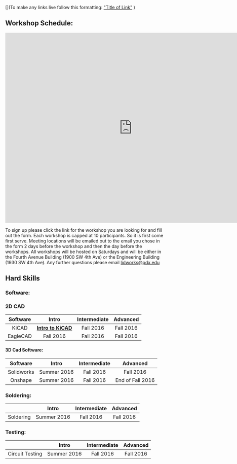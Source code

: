 [](To make any links live follow this formatting:
["Title of Link"](Link)
)
## Workshop Schedule:

<iframe src="https://calendar.google.com/calendar/embed?title=L.I.D.%20Workshops&amp;height=600&amp;wkst=1&amp;bgcolor=%23FFFFFF&amp;ctz=America%2FLos_Angeles" style="border-width:0" width="800" height="600" frameborder="0" scrolling="no" markdown="0">&nbsp;</iframe>


To sign up please click the link for the workshop you are looking for and fill out the form.  Each workshop is capped at 10 participants.  So it is first come first serve.  Meeting locations will be emailed out to the email you chose in the form 2 days before the workshop and then the day before the workshops.  All workshops will be hosted on Saturdays and will be either in the Fourth Avenue Building (1900 SW 4th Ave) or the Engineering Building (1930 SW 4th Ave).  Any further questions please email <lidworks@pdx.edu>

## Hard Skills

### Software:

### 2D CAD 



|Software |                                                         Intro                                                         | Intermediate |  Advanced  |
|:---------------:|:---------------------------------------------------------------------------------------------------------------------:|:------------:|:----------:|
|      KiCAD      | **[Intro to KiCAD](https://docs.google.com/a/pdx.edu/forms/d/1NqQocyWuhxk0pj_jTsWhFvMnmeMwicBxHlcDnYSgR-E/viewform)** |   Fall 2016  | Fall 2016  |
|    EagleCAD     |                                                       Fall 2016                                                       |  Fall 2016   | Fall 2016  |


#### 3D Cad Software:

|   Software  |    Intro    | Intermediate |      Advanced     |
|:-----------:|:-----------:|:------------:|:-----------------:|
| Solidworks  | Summer 2016 |   Fall 2016  |     Fall 2016     |
|   Onshape   | Summer 2016 |  Fall 2016   | End of Fall 2016  |


### Soldering:

|           |    Intro    | Intermediate |  Advanced  |
|:---------:|:-----------:|:------------:|:----------:|
| Soldering | Summer 2016 |   Fall 2016  | Fall 2016  |

### Testing:

|                 |    Intro    | Intermediate |  Advanced  |
|:---------------:|:-----------:|:------------:|:----------:|
| Circuit Testing | Summer 2016 |   Fall 2016  | Fall 2016  |





